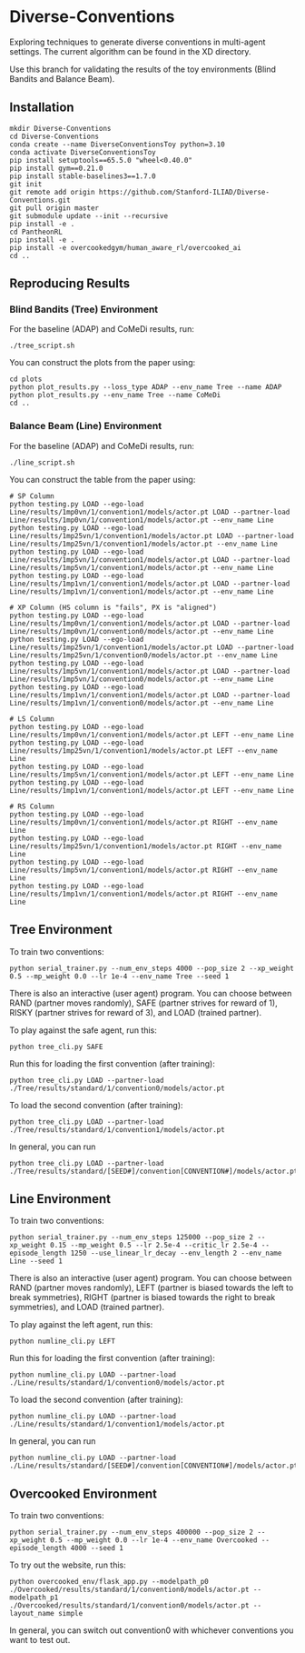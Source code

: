# Diverse-Conventions
Exploring techniques to generate diverse conventions in multi-agent settings. The current algorithm can be found in the XD directory.

Use this branch for validating the results of the toy environments (Blind Bandits and Balance Beam).

## Installation
```
mkdir Diverse-Conventions
cd Diverse-Conventions
conda create --name DiverseConventionsToy python=3.10
conda activate DiverseConventionsToy
pip install setuptools==65.5.0 "wheel<0.40.0"
pip install gym==0.21.0
pip install stable-baselines3==1.7.0
git init
git remote add origin https://github.com/Stanford-ILIAD/Diverse-Conventions.git
git pull origin master
git submodule update --init --recursive
pip install -e .
cd PantheonRL
pip install -e .
pip install -e overcookedgym/human_aware_rl/overcooked_ai
cd ..
```

## Reproducing Results

### Blind Bandits (Tree) Environment

For the baseline (ADAP) and CoMeDi results, run:
```
./tree_script.sh
```

You can construct the plots from the paper using:

```
cd plots
python plot_results.py --loss_type ADAP --env_name Tree --name ADAP
python plot_results.py --env_name Tree --name CoMeDi
cd ..
```

### Balance Beam (Line) Environment

For the baseline (ADAP) and CoMeDi results, run:
```
./line_script.sh
```

You can construct the table from the paper using:

```
# SP Column
python testing.py LOAD --ego-load Line/results/1mp0vn/1/convention1/models/actor.pt LOAD --partner-load Line/results/1mp0vn/1/convention1/models/actor.pt --env_name Line
python testing.py LOAD --ego-load Line/results/1mp25vn/1/convention1/models/actor.pt LOAD --partner-load Line/results/1mp25vn/1/convention1/models/actor.pt --env_name Line
python testing.py LOAD --ego-load Line/results/1mp5vn/1/convention1/models/actor.pt LOAD --partner-load Line/results/1mp5vn/1/convention1/models/actor.pt --env_name Line
python testing.py LOAD --ego-load Line/results/1mp1vn/1/convention1/models/actor.pt LOAD --partner-load Line/results/1mp1vn/1/convention1/models/actor.pt --env_name Line

# XP Column (HS column is "fails", PX is "aligned")
python testing.py LOAD --ego-load Line/results/1mp0vn/1/convention1/models/actor.pt LOAD --partner-load Line/results/1mp0vn/1/convention0/models/actor.pt --env_name Line
python testing.py LOAD --ego-load Line/results/1mp25vn/1/convention1/models/actor.pt LOAD --partner-load Line/results/1mp25vn/1/convention0/models/actor.pt --env_name Line
python testing.py LOAD --ego-load Line/results/1mp5vn/1/convention1/models/actor.pt LOAD --partner-load Line/results/1mp5vn/1/convention0/models/actor.pt --env_name Line
python testing.py LOAD --ego-load Line/results/1mp1vn/1/convention1/models/actor.pt LOAD --partner-load Line/results/1mp1vn/1/convention0/models/actor.pt --env_name Line

# LS Column
python testing.py LOAD --ego-load Line/results/1mp0vn/1/convention1/models/actor.pt LEFT --env_name Line
python testing.py LOAD --ego-load Line/results/1mp25vn/1/convention1/models/actor.pt LEFT --env_name Line
python testing.py LOAD --ego-load Line/results/1mp5vn/1/convention1/models/actor.pt LEFT --env_name Line
python testing.py LOAD --ego-load Line/results/1mp1vn/1/convention1/models/actor.pt LEFT --env_name Line

# RS Column
python testing.py LOAD --ego-load Line/results/1mp0vn/1/convention1/models/actor.pt RIGHT --env_name Line
python testing.py LOAD --ego-load Line/results/1mp25vn/1/convention1/models/actor.pt RIGHT --env_name Line
python testing.py LOAD --ego-load Line/results/1mp5vn/1/convention1/models/actor.pt RIGHT --env_name Line
python testing.py LOAD --ego-load Line/results/1mp1vn/1/convention1/models/actor.pt RIGHT --env_name Line
```

## Tree Environment
To train two conventions:
```
python serial_trainer.py --num_env_steps 4000 --pop_size 2 --xp_weight 0.5 --mp_weight 0.0 --lr 1e-4 --env_name Tree --seed 1
```

There is also an interactive (user agent) program. You can choose between RAND (partner moves randomly), SAFE (partner strives for reward of 1), RISKY (partner strives for reward of 3), and LOAD (trained partner). 

To play against the safe agent, run this:

```
python tree_cli.py SAFE
```

Run this for loading the first convention (after training):

```
python tree_cli.py LOAD --partner-load ./Tree/results/standard/1/convention0/models/actor.pt
```

To load the second convention (after training):
```
python tree_cli.py LOAD --partner-load ./Tree/results/standard/1/convention1/models/actor.pt
```

In general, you can run
```
python tree_cli.py LOAD --partner-load ./Tree/results/standard/[SEED#]/convention[CONVENTION#]/models/actor.pt
```

## Line Environment
To train two conventions:

```
python serial_trainer.py --num_env_steps 125000 --pop_size 2 --xp_weight 0.15 --mp_weight 0.5 --lr 2.5e-4 --critic_lr 2.5e-4 --episode_length 1250 --use_linear_lr_decay --env_length 2 --env_name Line --seed 1
```

There is also an interactive (user agent) program. You can choose between RAND (partner moves randomly), LEFT (partner is biased towards the left to break symmetries), RIGHT (partner is biased towards the right to break symmetries), and LOAD (trained partner). 

To play against the left agent, run this:

```
python numline_cli.py LEFT
```

Run this for loading the first convention (after training):

```
python numline_cli.py LOAD --partner-load ./Line/results/standard/1/convention0/models/actor.pt
```

To load the second convention (after training):
```
python numline_cli.py LOAD --partner-load ./Line/results/standard/1/convention1/models/actor.pt
```

In general, you can run
```
python numline_cli.py LOAD --partner-load ./Line/results/standard/[SEED#]/convention[CONVENTION#]/models/actor.pt
```

## Overcooked Environment
To train two conventions:

```
python serial_trainer.py --num_env_steps 400000 --pop_size 2 --xp_weight 0.5 --mp_weight 0.0 --lr 1e-4 --env_name Overcooked --episode_length 4000 --seed 1
```

To try out the website, run this:
```
python overcooked_env/flask_app.py --modelpath_p0 ./Overcooked/results/standard/1/convention0/models/actor.pt --modelpath_p1 ./Overcooked/results/standard/1/convention0/models/actor.pt --layout_name simple
```

In general, you can switch out convention0 with whichever conventions you want to test out.
